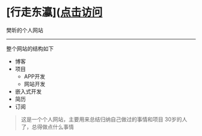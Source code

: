 # [行走东瀛]([点击访问](https://fan-xin.github.io/)
樊昕的个人网站
***
整个网站的结构如下

* 博客
* 项目
	* APP开发
	* 网站开发
* 嵌入式开发
* 简历
* 订阅

>这是一个个人网站，主要用来总结归纳自己做过的事情和项目
>30岁的人了，总得做点什么事情



